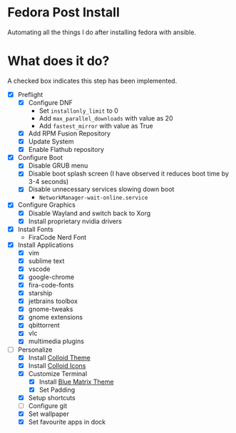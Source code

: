 # Fedora Post Install

Automating all the things I do after installing fedora with ansible.

# What does it do?

A checked box indicates this step has been implemented.

- [x] Preflight
    - [x] Configure DNF
        - Set `installonly_limit` to 0
        - Add `max_parallel_downloads` with value as 20
        - Add `fastest_mirror` with value as True
    - [x] Add RPM Fusion Repository
    - [x] Update System
    - [x] Enable Flathub repository
- [x] Configure Boot
    - [x] Disable GRUB menu
    - [x] Disable boot splash screen (I have observed it reduces boot time by 3-4 seconds)
    - [x] Disable unnecessary services slowing down boot
        - `NetworkManager-wait-online.service`
- [x] Configure Graphics
    - [x] Disable Wayland and switch back to Xorg
    - [x] Install proprietary nvidia drivers
- [x] Install Fonts
    - FiraCode Nerd Font
- [x] Install Applications
    - [x] vim
    - [x] sublime text
    - [x] vscode
    - [x] google-chrome
    - [x] fira-code-fonts
    - [x] starship
    - [x] jetbrains toolbox
    - [x] gnome-tweaks
    - [x] gnome extensions
    - [x] qbittorrent
    - [x] vlc
    - [x] multimedia plugins
- [ ] Personalize
    - [x] Install [Colloid Theme](https://github.com/vinceliuice/Colloid-gtk-theme)
    - [x] Install [Colloid Icons](https://github.com/vinceliuice/Colloid-icon-theme)
    - [x] Customize Terminal
        - [x] Install [Blue Matrix Theme](https://windowsterminalthemes.dev/?theme=Blue%20Matrix)
        - [x] Set Padding
    - [x] Setup shortcuts
    - [ ] Configure git
    - [x] Set wallpaper
    - [x] Set favourite apps in dock
